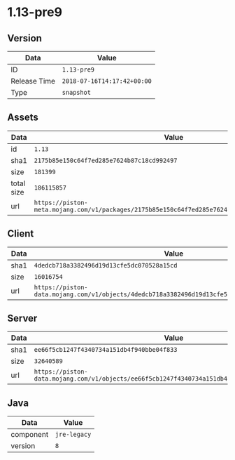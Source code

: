 # 1.13-pre9

## Version

|**Data**        | **Value**                 |
|----------------|-------------------------|
| ID   | ```1.13-pre9```   |
| Release Time   | ```2018-07-16T14:17:42+00:00```   |
| Type   | ```snapshot```   |

## Assets

|**Data**        | **Value**                 |
|----------------|-------------------------|
| id   | ```1.13```   |
| sha1   | ```2175b85e150c64f7ed285e7624b87c18cd992497```   |
| size   | ```181399```   |
| total size  | ```186115857```  |
| url       | ```https://piston-meta.mojang.com/v1/packages/2175b85e150c64f7ed285e7624b87c18cd992497/1.13.json``` |

## Client

|**Data**        | **Value**                 |
|----------------|-------------------------|
| sha1   | ```4dedcb718a3382496d19d13cfe5dc070528a15cd```   |
| size   | ```16016754```   |
| url       | ```https://piston-data.mojang.com/v1/objects/4dedcb718a3382496d19d13cfe5dc070528a15cd/client.jar``` |

## Server

|**Data**        | **Value**                 |
|----------------|-------------------------|
| sha1   | ```ee66f5cb1247f4340734a151db4f940bbe04f833```   |
| size   | ```32640589```   |
| url       | ```https://piston-data.mojang.com/v1/objects/ee66f5cb1247f4340734a151db4f940bbe04f833/server.jar``` |

## Java

|**Data**        | **Value**                 |
|----------------|-------------------------|
| component   | ```jre-legacy```   |
| version   | ```8```   |